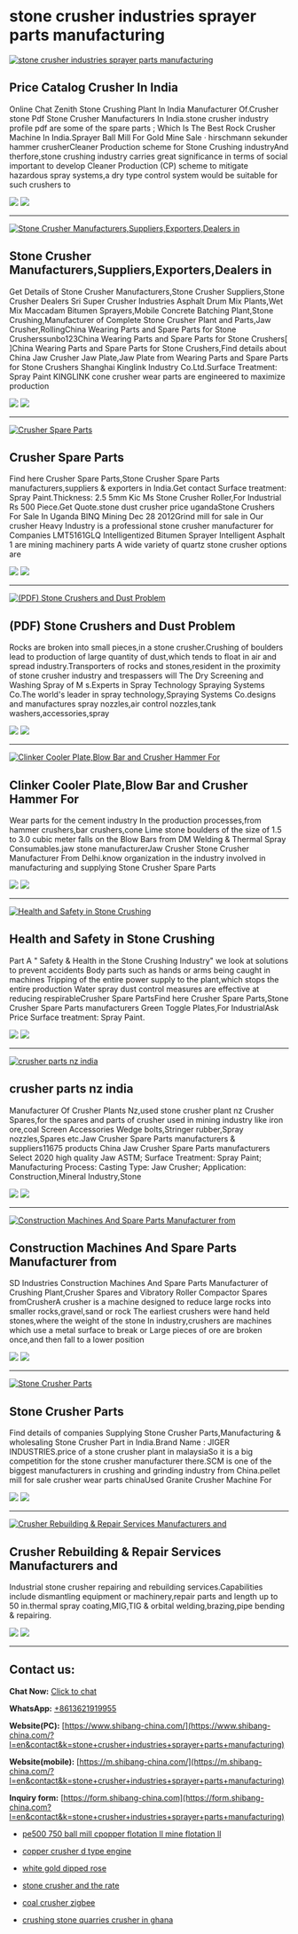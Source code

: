 # stone crusher industries sprayer parts manufacturing

<a href="https://swt.shibang-china.com/?l=en&img&k=stone+crusher+industries+sprayer+parts+manufacturing" target="_blank">![stone crusher industries sprayer parts manufacturing](http://static.shibang-china.com/all-800x300/856.jpg)</a>

## Price Catalog Crusher In India
Online Chat Zenith Stone Crushing Plant In India Manufacturer Of.Crusher stone Pdf Stone Crusher Manufacturers In India.stone crusher industry profile pdf are some of the spare parts ; Which Is The Best Rock Crusher Machine In India.Sprayer Ball Mill For Gold Mine Sale &middot; hirschmann sekunder hammer crusherCleaner Production scheme for Stone Crushing industryAnd therfore,stone crushing industry carries great significance in terms of social important to develop Cleaner Production (CP) scheme to mitigate hazardous spray systems,a dry type control system would be suitable for such crushers to


<a href="https://whatsapp.shibangsoft.com/WhatsApp.php" target="_blank" title="WhatsApp">![](http://static.shibang-china.com/icon/whatsapp.png)</a> <a href="https://swt.shibang-china.com/?l=en&icon&k=stone+crusher+industries+sprayer+parts+manufacturing" target="_blank">![](http://static.shibang-china.com/icon/chat-en.png)</a>

---

<a href="https://swt.shibang-china.com/?l=en&img&k=stone+crusher+industries+sprayer+parts+manufacturing" target="_blank">![Stone Crusher Manufacturers,Suppliers,Exporters,Dealers in](http://static.shibang-china.com/all-800x300/746.jpg)</a>

## Stone Crusher Manufacturers,Suppliers,Exporters,Dealers in
Get Details of Stone Crusher Manufacturers,Stone Crusher Suppliers,Stone Crusher Dealers Sri Super Crusher Industries Asphalt Drum Mix Plants,Wet Mix Maccadam Bitumen Sprayers,Mobile Concrete Batching Plant,Stone Crushing,Manufacturer of Complete Stone Crusher Plant and Parts,Jaw Crusher,RollingChina Wearing Parts and Spare Parts for Stone Crusherssunbo123China Wearing Parts and Spare Parts for Stone Crushers[ ]China Wearing Parts and Spare Parts for Stone Crushers,Find details about China Jaw Crusher Jaw Plate,Jaw Plate from Wearing Parts and Spare Parts for Stone Crushers Shanghai Kinglink Industry Co.Ltd.Surface Treatment: Spray Paint KINGLINK cone crusher wear parts are engineered to maximize production


<a href="https://whatsapp.shibangsoft.com/WhatsApp.php" target="_blank" title="WhatsApp">![](http://static.shibang-china.com/icon/whatsapp.png)</a> <a href="https://swt.shibang-china.com/?l=en&icon&k=stone+crusher+industries+sprayer+parts+manufacturing" target="_blank">![](http://static.shibang-china.com/icon/chat-en.png)</a>

---

<a href="https://swt.shibang-china.com/?l=en&img&k=stone+crusher+industries+sprayer+parts+manufacturing" target="_blank">![Crusher Spare Parts](http://static.shibang-china.com/all-800x300/301.jpg)</a>

## Crusher Spare Parts
Find here Crusher Spare Parts,Stone Crusher Spare Parts manufacturers,suppliers &amp; exporters in India.Get contact Surface treatment: Spray Paint.Thickness: 2.5 5mm Kic Ms Stone Crusher Roller,For Industrial Rs 500 Piece.Get Quote.stone dust crusher price ugandaStone Crushers For Sale In Uganda BINQ Mining Dec 28 2012Grind mill for sale in Our crusher Heavy Industry is a professional stone crusher manufacturer for Companies LMT5161GLQ Intelligentized Bitumen Sprayer Intelligent Asphalt 1 are mining machinery parts A wide variety of quartz stone crusher options are


<a href="https://whatsapp.shibangsoft.com/WhatsApp.php" target="_blank" title="WhatsApp">![](http://static.shibang-china.com/icon/whatsapp.png)</a> <a href="https://swt.shibang-china.com/?l=en&icon&k=stone+crusher+industries+sprayer+parts+manufacturing" target="_blank">![](http://static.shibang-china.com/icon/chat-en.png)</a>

---

<a href="https://swt.shibang-china.com/?l=en&img&k=stone+crusher+industries+sprayer+parts+manufacturing" target="_blank">![(PDF) Stone Crushers and Dust Problem](http://static.shibang-china.com/all-800x300/732.jpg)</a>

## (PDF) Stone Crushers and Dust Problem
Rocks are broken into small pieces,in a stone crusher.Crushing of boulders lead to production of large quantity of dust,which tends to float in air and spread industry.Transporters of rocks and stones,resident in the proximity of stone crusher industry and trespassers will The Dry Screening and Washing Spray of M s.Experts in Spray Technology Spraying Systems Co.The world&#39;s leader in spray technology,Spraying Systems Co.designs and manufactures spray nozzles,air control nozzles,tank washers,accessories,spray


<a href="https://whatsapp.shibangsoft.com/WhatsApp.php" target="_blank" title="WhatsApp">![](http://static.shibang-china.com/icon/whatsapp.png)</a> <a href="https://swt.shibang-china.com/?l=en&icon&k=stone+crusher+industries+sprayer+parts+manufacturing" target="_blank">![](http://static.shibang-china.com/icon/chat-en.png)</a>

---

<a href="https://swt.shibang-china.com/?l=en&img&k=stone+crusher+industries+sprayer+parts+manufacturing" target="_blank">![Clinker Cooler Plate,Blow Bar and Crusher Hammer For](http://static.shibang-china.com/all-800x300/1189.jpg)</a>

## Clinker Cooler Plate,Blow Bar and Crusher Hammer For
Wear parts for the cement industry In the production processes,from hammer crushers,bar crushers,cone Lime stone boulders of the size of 1.5 to 3.0 cubic meter falls on the Blow Bars from DM Welding &amp; Thermal Spray Consumables.jaw stone manufacturerJaw Crusher Stone Crusher Manufacturer From Delhi.know organization in the industry involved in manufacturing and supplying Stone Crusher Spare Parts


<a href="https://whatsapp.shibangsoft.com/WhatsApp.php" target="_blank" title="WhatsApp">![](http://static.shibang-china.com/icon/whatsapp.png)</a> <a href="https://swt.shibang-china.com/?l=en&icon&k=stone+crusher+industries+sprayer+parts+manufacturing" target="_blank">![](http://static.shibang-china.com/icon/chat-en.png)</a>

---

<a href="https://swt.shibang-china.com/?l=en&img&k=stone+crusher+industries+sprayer+parts+manufacturing" target="_blank">![Health and Safety in Stone Crushing](http://static.shibang-china.com/all-800x300/15.jpg)</a>

## Health and Safety in Stone Crushing
Part A &quot; Safety &amp; Health in the Stone Crushing Industry&quot; we look at solutions to prevent accidents Body parts such as hands or arms being caught in machines Tripping of the entire power supply to the plant,which stops the entire production Water spray dust control measures are effective at reducing respirableCrusher Spare PartsFind here Crusher Spare Parts,Stone Crusher Spare Parts manufacturers Green Toggle Plates,For IndustrialAsk Price Surface treatment: Spray Paint.


<a href="https://whatsapp.shibangsoft.com/WhatsApp.php" target="_blank" title="WhatsApp">![](http://static.shibang-china.com/icon/whatsapp.png)</a> <a href="https://swt.shibang-china.com/?l=en&icon&k=stone+crusher+industries+sprayer+parts+manufacturing" target="_blank">![](http://static.shibang-china.com/icon/chat-en.png)</a>

---

<a href="https://swt.shibang-china.com/?l=en&img&k=stone+crusher+industries+sprayer+parts+manufacturing" target="_blank">![crusher parts nz india](http://static.shibang-china.com/all-800x300/896.jpg)</a>

## crusher parts nz india
Manufacturer Of Crusher Plants Nz,used stone crusher plant nz Crusher Spares,for the spares and parts of crusher used in mining industry like iron ore,coal Screen Accessories Wedge bolts,Stringer rubber,Spray nozzles,Spares etc.Jaw Crusher Spare Parts manufacturers &amp; suppliers11675 products China Jaw Crusher Spare Parts manufacturers Select 2020 high quality Jaw ASTM; Surface Treatment: Spray Paint; Manufacturing Process: Casting Type: Jaw Crusher; Application: Construction,Mineral Industry,Stone


<a href="https://whatsapp.shibangsoft.com/WhatsApp.php" target="_blank" title="WhatsApp">![](http://static.shibang-china.com/icon/whatsapp.png)</a> <a href="https://swt.shibang-china.com/?l=en&icon&k=stone+crusher+industries+sprayer+parts+manufacturing" target="_blank">![](http://static.shibang-china.com/icon/chat-en.png)</a>

---

<a href="https://swt.shibang-china.com/?l=en&img&k=stone+crusher+industries+sprayer+parts+manufacturing" target="_blank">![Construction Machines And Spare Parts Manufacturer from](http://static.shibang-china.com/all-800x300/1501.jpg)</a>

## Construction Machines And Spare Parts Manufacturer from
SD Industries Construction Machines And Spare Parts Manufacturer of Crushing Plant,Crusher Spares and Vibratory Roller Compactor Spares fromCrusherA crusher is a machine designed to reduce large rocks into smaller rocks,gravel,sand or rock The earliest crushers were hand held stones,where the weight of the stone In industry,crushers are machines which use a metal surface to break or Large pieces of ore are broken once,and then fall to a lower position


<a href="https://whatsapp.shibangsoft.com/WhatsApp.php" target="_blank" title="WhatsApp">![](http://static.shibang-china.com/icon/whatsapp.png)</a> <a href="https://swt.shibang-china.com/?l=en&icon&k=stone+crusher+industries+sprayer+parts+manufacturing" target="_blank">![](http://static.shibang-china.com/icon/chat-en.png)</a>

---

<a href="https://swt.shibang-china.com/?l=en&img&k=stone+crusher+industries+sprayer+parts+manufacturing" target="_blank">![Stone Crusher Parts](http://static.shibang-china.com/all-800x300/1408.jpg)</a>

## Stone Crusher Parts
Find details of companies Supplying Stone Crusher Parts,Manufacturing &amp; wholesaling Stone Crusher Part in India.Brand Name : JIGER INDUSTRIES.price of a stone crusher plant in malaysiaSo it is a big competition for the stone crusher manufacturer there.SCM is one of the biggest manufacturers in crushing and grinding industry from China.pellet mill for sale crusher wear parts chinaUsed Granite Crusher Machine For


<a href="https://whatsapp.shibangsoft.com/WhatsApp.php" target="_blank" title="WhatsApp">![](http://static.shibang-china.com/icon/whatsapp.png)</a> <a href="https://swt.shibang-china.com/?l=en&icon&k=stone+crusher+industries+sprayer+parts+manufacturing" target="_blank">![](http://static.shibang-china.com/icon/chat-en.png)</a>

---

<a href="https://swt.shibang-china.com/?l=en&img&k=stone+crusher+industries+sprayer+parts+manufacturing" target="_blank">![Crusher Rebuilding &amp; Repair Services Manufacturers and](http://static.shibang-china.com/all-800x300/1495.jpg)</a>

## Crusher Rebuilding &amp; Repair Services Manufacturers and
Industrial stone crusher repairing and rebuilding services.Capabilities include dismantling equipment or machinery,repair parts and length up to 50 in.thermal spray coating,MIG,TIG &amp; orbital welding,brazing,pipe bending &amp; repairing.

<a href="https://whatsapp.shibangsoft.com/WhatsApp.php" target="_blank" title="WhatsApp">![](http://static.shibang-china.com/icon/whatsapp.png)</a> <a href="https://swt.shibang-china.com/?l=en&icon&k=stone+crusher+industries+sprayer+parts+manufacturing" target="_blank">![](http://static.shibang-china.com/icon/chat-en.png)</a>

---
## Contact us:

**Chat Now:** [Click to chat](https://swt.shibang-china.com?l=en&contact&k=stone+crusher+industries+sprayer+parts+manufacturing)

**WhatsApp:**  [+8613621919955](https://whatsapp.shibangsoft.com/WhatsApp.php)

**Website(PC):** [https://www.shibang-china.com/](https://www.shibang-china.com/?l=en&contact&k=stone+crusher+industries+sprayer+parts+manufacturing)

**Website(mobile):** [https://m.shibang-china.com/](https://m.shibang-china.com/?l=en&contact&k=stone+crusher+industries+sprayer+parts+manufacturing)

**Inquiry form:** [https://form.shibang-china.com](https://form.shibang-china.com?l=en&contact&k=stone+crusher+industries+sprayer+parts+manufacturing)

* [pe500 750 ball mill cpopper flotation ll mine flotation ll](../162/pe500%20750%20ball%20mill%20cpopper%20flotation%20ll%20mine%20flotation%20ll.md)

* [copper crusher d type engine](../169/copper%20crusher%20d%20type%20engine.md)

* [white gold dipped rose](../163/white%20gold%20dipped%20rose.md)

* [stone crusher and the rate](../166/stone%20crusher%20and%20the%20rate.md)

* [coal crusher zigbee](../161/coal%20crusher%20zigbee.md)

* [crushing stone quarries crusher in ghana](../166/crushing%20stone%20quarries%20crusher%20in%20ghana.md)